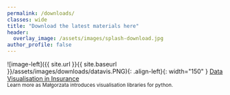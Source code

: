 ```yaml
---
permalink: /downloads/
classes: wide
title: "Download the latest materials here"
header:
  overlay_image: /assets/images/splash-download.jpg
author_profile: false
---
```


![image-left]({{ site.url }}{{ site.baseurl }}/assets/images/downloads/datavis.PNG){: .align-left}{: width="150" } 
<a href="assets/pdfs/Data Visualisation in Insurance.pdf">Data Visualisation in Insurance</a> <br> 
<small> Learn more as Małgorzata introduces visualisation libraries for python. </small> <br>
